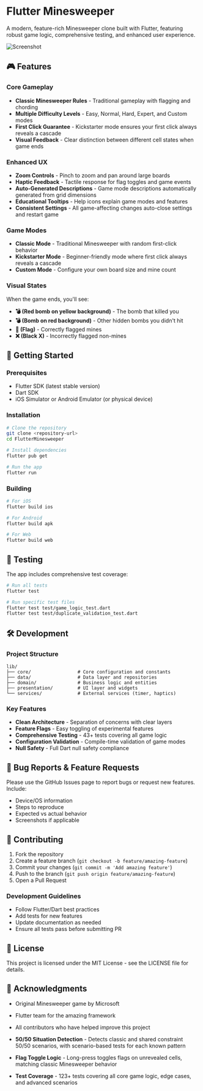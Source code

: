 # Flutter Minesweeper

A modern, feature-rich Minesweeper clone built with Flutter, featuring robust game logic, comprehensive testing, and enhanced user experience.

![Screenshot](screenshot.png)

## 🎮 Features

### Core Gameplay
- **Classic Minesweeper Rules** - Traditional gameplay with flagging and chording
- **Multiple Difficulty Levels** - Easy, Normal, Hard, Expert, and Custom modes
- **First Click Guarantee** - Kickstarter mode ensures your first click always reveals a cascade
- **Visual Feedback** - Clear distinction between different cell states when game ends

### Enhanced UX
- **Zoom Controls** - Pinch to zoom and pan around large boards
- **Haptic Feedback** - Tactile response for flag toggles and game events
- **Auto-Generated Descriptions** - Game mode descriptions automatically generated from grid dimensions
- **Educational Tooltips** - Help icons explain game modes and features
- **Consistent Settings** - All game-affecting changes auto-close settings and restart game

### Game Modes
- **Classic Mode** - Traditional Minesweeper with random first-click behavior
- **Kickstarter Mode** - Beginner-friendly mode where first click always reveals a cascade
- **Custom Mode** - Configure your own board size and mine count

### Visual States
When the game ends, you'll see:
- **💣 (Red bomb on yellow background)** - The bomb that killed you
- **💣 (Bomb on red background)** - Other hidden bombs you didn't hit
- **🚩 (Flag)** - Correctly flagged mines
- **❌ (Black X)** - Incorrectly flagged non-mines

## 🚀 Getting Started

### Prerequisites
- Flutter SDK (latest stable version)
- Dart SDK
- iOS Simulator or Android Emulator (or physical device)

### Installation
```bash
# Clone the repository
git clone <repository-url>
cd FlutterMinesweeper

# Install dependencies
flutter pub get

# Run the app
flutter run
```

### Building
```bash
# For iOS
flutter build ios

# For Android
flutter build apk

# For Web
flutter build web
```

## 🧪 Testing

The app includes comprehensive test coverage:
```bash
# Run all tests
flutter test

# Run specific test files
flutter test test/game_logic_test.dart
flutter test test/duplicate_validation_test.dart
```

## 🛠️ Development

### Project Structure
```
lib/
├── core/                 # Core configuration and constants
├── data/                 # Data layer and repositories
├── domain/               # Business logic and entities
├── presentation/         # UI layer and widgets
└── services/             # External services (timer, haptics)
```

### Key Features
- **Clean Architecture** - Separation of concerns with clear layers
- **Feature Flags** - Easy toggling of experimental features
- **Comprehensive Testing** - 43+ tests covering all game logic
- **Configuration Validation** - Compile-time validation of game modes
- **Null Safety** - Full Dart null safety compliance

## 🐛 Bug Reports & Feature Requests

Please use the GitHub Issues page to report bugs or request new features. Include:
- Device/OS information
- Steps to reproduce
- Expected vs actual behavior
- Screenshots if applicable

## 🤝 Contributing

1. Fork the repository
2. Create a feature branch (`git checkout -b feature/amazing-feature`)
3. Commit your changes (`git commit -m 'Add amazing feature'`)
4. Push to the branch (`git push origin feature/amazing-feature`)
5. Open a Pull Request

### Development Guidelines
- Follow Flutter/Dart best practices
- Add tests for new features
- Update documentation as needed
- Ensure all tests pass before submitting PR

## 📝 License

This project is licensed under the MIT License - see the LICENSE file for details.

## 🙏 Acknowledgments

- Original Minesweeper game by Microsoft
- Flutter team for the amazing framework
- All contributors who have helped improve this project

- **50/50 Situation Detection** - Detects classic and shared constraint 50/50 scenarios, with scenario-based tests for each known pattern
- **Flag Toggle Logic** - Long-press toggles flags on unrevealed cells, matching classic Minesweeper behavior
- **Test Coverage** - 123+ tests covering all core game logic, edge cases, and advanced scenarios
